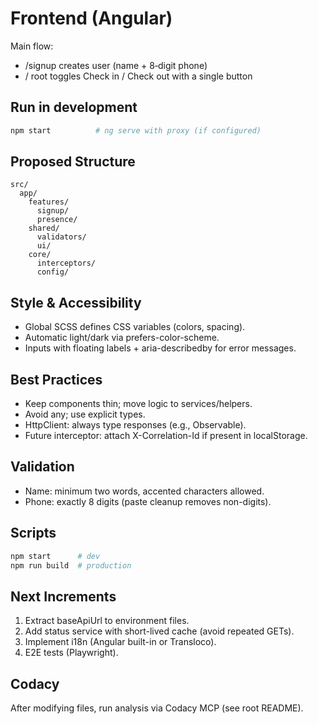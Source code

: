 # Frontend (Angular)

Main flow:
- /signup creates user (name + 8‑digit phone)
- / root toggles Check in / Check out with a single button

## Run in development
```bash
npm start          # ng serve with proxy (if configured)
```

## Proposed Structure
```
src/
  app/
    features/
      signup/
      presence/
    shared/
      validators/
      ui/
    core/
      interceptors/
      config/
```

## Style & Accessibility
- Global SCSS defines CSS variables (colors, spacing).
- Automatic light/dark via prefers-color-scheme.
- Inputs with floating labels + aria-describedby for error messages.

## Best Practices
- Keep components thin; move logic to services/helpers.
- Avoid any; use explicit types.
- HttpClient: always type responses (e.g., Observable<CheckStatusDto>).
- Future interceptor: attach X-Correlation-Id if present in localStorage.

## Validation
- Name: minimum two words, accented characters allowed.
- Phone: exactly 8 digits (paste cleanup removes non-digits).

## Scripts
```bash
npm start      # dev
npm run build  # production
```

## Next Increments
1. Extract baseApiUrl to environment files.
2. Add status service with short-lived cache (avoid repeated GETs).
3. Implement i18n (Angular built-in or Transloco).
4. E2E tests (Playwright).

## Codacy
After modifying files, run analysis via Codacy MCP (see root README).
